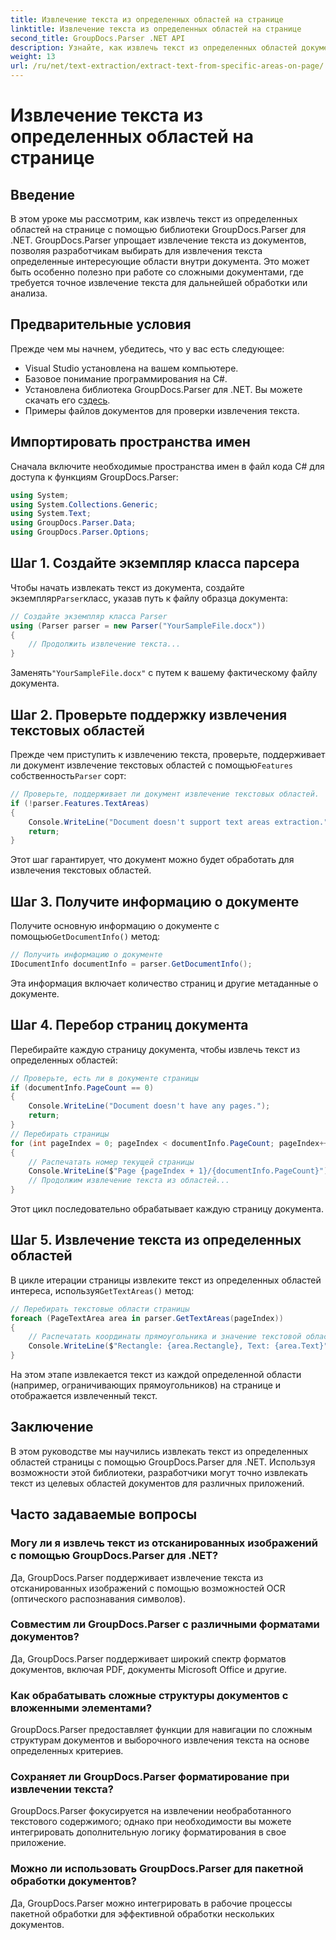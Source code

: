 ```yaml
---
title: Извлечение текста из определенных областей на странице
linktitle: Извлечение текста из определенных областей на странице
second_title: GroupDocs.Parser .NET API
description: Узнайте, как извлечь текст из определенных областей документа с помощью GroupDocs.Parser для .NET. Целенаправленное и точное извлечение текста для ваших приложений.
weight: 13
url: /ru/net/text-extraction/extract-text-from-specific-areas-on-page/
---
```


# Извлечение текста из определенных областей на странице

## Введение
В этом уроке мы рассмотрим, как извлечь текст из определенных областей на странице с помощью библиотеки GroupDocs.Parser для .NET. GroupDocs.Parser упрощает извлечение текста из документов, позволяя разработчикам выбирать для извлечения текста определенные интересующие области внутри документа. Это может быть особенно полезно при работе со сложными документами, где требуется точное извлечение текста для дальнейшей обработки или анализа.
## Предварительные условия
Прежде чем мы начнем, убедитесь, что у вас есть следующее:
- Visual Studio установлена на вашем компьютере.
- Базовое понимание программирования на C#.
- Установлена библиотека GroupDocs.Parser для .NET. Вы можете скачать его с[здесь](https://releases.groupdocs.com/parser/net/).
- Примеры файлов документов для проверки извлечения текста.
## Импортировать пространства имен
Сначала включите необходимые пространства имен в файл кода C# для доступа к функциям GroupDocs.Parser:
```csharp
using System;
using System.Collections.Generic;
using System.Text;
using GroupDocs.Parser.Data;
using GroupDocs.Parser.Options;
```
## Шаг 1. Создайте экземпляр класса парсера
 Чтобы начать извлекать текст из документа, создайте экземпляр`Parser`класс, указав путь к файлу образца документа:
```csharp
// Создайте экземпляр класса Parser
using (Parser parser = new Parser("YourSampleFile.docx"))
{
    // Продолжить извлечение текста...
}
```
 Заменять`"YourSampleFile.docx"` с путем к вашему фактическому файлу документа.
## Шаг 2. Проверьте поддержку извлечения текстовых областей
 Прежде чем приступить к извлечению текста, проверьте, поддерживает ли документ извлечение текстовых областей с помощью`Features` собственность`Parser` сорт:
```csharp
// Проверьте, поддерживает ли документ извлечение текстовых областей.
if (!parser.Features.TextAreas)
{
    Console.WriteLine("Document doesn't support text areas extraction.");
    return;
}
```
Этот шаг гарантирует, что документ можно будет обработать для извлечения текстовых областей.
## Шаг 3. Получите информацию о документе
 Получите основную информацию о документе с помощью`GetDocumentInfo()` метод:
```csharp
// Получить информацию о документе
IDocumentInfo documentInfo = parser.GetDocumentInfo();
```
Эта информация включает количество страниц и другие метаданные о документе.
## Шаг 4. Перебор страниц документа
Перебирайте каждую страницу документа, чтобы извлечь текст из определенных областей:
```csharp
// Проверьте, есть ли в документе страницы
if (documentInfo.PageCount == 0)
{
    Console.WriteLine("Document doesn't have any pages.");
    return;
}
// Перебирать страницы
for (int pageIndex = 0; pageIndex < documentInfo.PageCount; pageIndex++)
{
    // Распечатать номер текущей страницы
    Console.WriteLine($"Page {pageIndex + 1}/{documentInfo.PageCount}");
    // Продолжим извлечение текста из областей...
}
```
Этот цикл последовательно обрабатывает каждую страницу документа.
## Шаг 5. Извлечение текста из определенных областей
В цикле итерации страницы извлеките текст из определенных областей интереса, используя`GetTextAreas()` метод:
```csharp
// Перебирать текстовые области страницы
foreach (PageTextArea area in parser.GetTextAreas(pageIndex))
{
    // Распечатать координаты прямоугольника и значение текстовой области
    Console.WriteLine($"Rectangle: {area.Rectangle}, Text: {area.Text}");
}
```
На этом этапе извлекается текст из каждой определенной области (например, ограничивающих прямоугольников) на странице и отображается извлеченный текст.
## Заключение
В этом руководстве мы научились извлекать текст из определенных областей страницы с помощью GroupDocs.Parser для .NET. Используя возможности этой библиотеки, разработчики могут точно извлекать текст из целевых областей документов для различных приложений.

## Часто задаваемые вопросы
### Могу ли я извлечь текст из отсканированных изображений с помощью GroupDocs.Parser для .NET?
Да, GroupDocs.Parser поддерживает извлечение текста из отсканированных изображений с помощью возможностей OCR (оптического распознавания символов).
### Совместим ли GroupDocs.Parser с различными форматами документов?
Да, GroupDocs.Parser поддерживает широкий спектр форматов документов, включая PDF, документы Microsoft Office и другие.
### Как обрабатывать сложные структуры документов с вложенными элементами?
GroupDocs.Parser предоставляет функции для навигации по сложным структурам документов и выборочного извлечения текста на основе определенных критериев.
### Сохраняет ли GroupDocs.Parser форматирование при извлечении текста?
GroupDocs.Parser фокусируется на извлечении необработанного текстового содержимого; однако при необходимости вы можете интегрировать дополнительную логику форматирования в свое приложение.
### Можно ли использовать GroupDocs.Parser для пакетной обработки документов?
Да, GroupDocs.Parser можно интегрировать в рабочие процессы пакетной обработки для эффективной обработки нескольких документов.